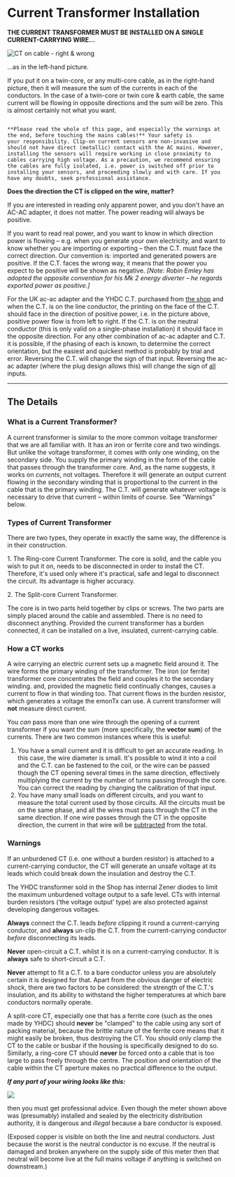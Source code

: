 # Current Transformer Installation

**THE CURRENT TRANSFORMER MUST BE INSTALLED ON A SINGLE CURRENT-CARRYING WIRE…**

![CT on cable - right & wrong](files/CT-on-cable.jpg)

…as in the left-hand picture.

If you put it on a twin-core, or any multi-core cable, as in the right-hand picture, then it will measure the sum of the currents in each of the conductors. In the case of a twin-core or twin core & earth cable, the same current will be flowing in opposite directions and the sum will be zero. This is almost certainly not what you want.

<!-----------------------------Warning----------------------------------------->

```{warning}

**Please read the whole of this page, and especially the warnings at the end, before touching the mains cables!** Your safety is your responsibility. Clip-on current sensors are non-invasive and should not have direct (metallic) contact with the AC mains. However, installing the sensors will require working in close proximity to cables carrying high voltage. As a precaution, we recommend ensuring the cables are fully isolated, i.e. power is switched off prior to installing your sensors, and proceeding slowly and with care. If you have any doubts, seek professional assistance.

```

<!-----------------------------/Warning---------------------------------------->

**Does the direction the CT is clipped on the wire, matter?**

If you are interested in reading only apparent power, and you don't have an AC-AC adapter, it does not matter. The power reading will always be positive.

If you want to read real power, and you want to know in which direction power is flowing – e.g. when you generate your own electricity, and want to know whether you are importing or exporting – then the C.T. must face the correct direction. Our convention is: imported and generated powers are positive. If the C.T. faces the wrong way, it means that the power you expect to be positive will be shown as negative.
_[Note: Robin Emley has adopted the opposite convention for his Mk 2 energy diverter – he regards _exported_ power as positive.]_

For the UK ac-ac adapter and the YHDC C.T. purchased from [the shop](https://shop.openenergymonitor.com/components/) and when the C.T. is on the line conductor, the printing on the face of the C.T. should face in the direction of positive power, i.e. in the picture above, positive power flow is from left to right. If the C.T. is on the neutral conductor (this is only valid on a single-phase installation) it should face in the opposite direction. For any other combination of ac-ac adapter and C.T. it is possible, if the phasing of each is known, to determine the correct orientation, but the easiest and quickest method is probably by trial and error. Reversing the C.T. will change the sign of that input. Reversing the ac-ac adapter (where the plug design allows this) will change the sign of <u>all</u> inputs.

---

## The Details

### What is a Current Transformer?

A current transformer is similar to the more common voltage transformer that we are all familiar with. It has an iron or ferrite core and two windings. But unlike the voltage transformer, it comes with only one winding, on the secondary side. You supply the primary winding in the form of the cable that passes through the transformer core. And, as the name suggests, it works on _currents_, not voltages. Therefore it will generate an output current flowing in the secondary winding that is proportional to the current in the cable that is the primary winding. The C.T. will generate whatever voltage is necessary to drive that current – within limits of course. See “Warnings” below.

### Types of Current Transformer

There are two types, they operate in exactly the same way, the difference is in their construction.

1\. The Ring-core Current Transformer.
The core is solid, and the cable you wish to put it on, needs to be disconnected in order to install the CT. Therefore, it's used only where it's practical, safe and legal to disconnect the circuit. Its advantage is higher accuracy.

2\. The Split-core Current Transformer.

The core is in two parts held together by clips or screws. The two parts are simply placed around the cable and assembled. There is no need to disconnect anything. Provided the current transformer has a burden connected, it can be installed on a live, insulated, current-carrying cable.

### How a CT works

A wire carrying an electric current sets up a magnetic field around it. The wire forms the primary winding of the transformer. The iron (or ferrite) transformer core concentrates the field and couples it to the secondary winding. and, provided the magnetic field continually changes, causes a current to flow in that winding too. That current flows in the burden resistor, which generates a voltage the emonTx can use.
A current transformer will **not** measure direct current.

You _can_ pass more than one wire through the opening of a current transformer if you want the sum (more specifically, the **vector sum**) of the currents. There are two common instances where this is useful:

1.  You have a small current and it is difficult to get an accurate reading. In this case, the wire diameter is small. It's possible to wind it into a coil and the C.T. can be fastened to the coil, or the wire can be passed though the CT opening several times in the same direction, effectively multiplying the current by the number of turns passing through the core. You can correct the reading by changing the calibration of that input.
2.  You have many small loads on different circuits, and you want to measure the total current used by those circuits. All the circuits must be on the same phase, and all the wires must pass through the CT in the same direction. If one wire passes through the CT in the opposite direction, the current in that wire will be <u>subtracted</u> from the total.

### Warnings

If an unburdened CT (i.e. one without a burden resistor) is attached to a current-carrying conductor, the CT will generate an unsafe voltage at its leads which could break down the insulation and destroy the C.T.

The YHDC transformer sold in the Shop has internal Zener diodes to limit the maximum unburdened voltage output to a safe level. CTs with internal burden resistors (‘the voltage output’ type) are also protected against developing dangerous voltages.

**Always** connect the C.T. leads _before_ clipping it round a current-carrying conductor, and **always** un-clip the C.T. from the current-carrying conductor _before_ disconnecting its leads.

**Never** open-circuit a C.T. whilst it is on a current-carrying conductor. It is **always** safe to short-circuit a C.T.

**Never** attempt to fit a C.T. to a bare conductor unless you are absolutely certain it is designed for that. Apart from the obvious danger of electric shock, there are two factors to be considered: the strength of the C.T.'s insulation, and its ability to withstand the higher temperatures at which bare conductors normally operate.

A split-core CT, especially one that has a ferrite core (such as the ones made by YHDC) should **never** be "clamped" to the cable using any sort of packing material, because the brittle nature of the ferrite core means that it might easily be broken, thus destroying the CT. You should only clamp the CT to the cable or busbar if the housing is specifically designed to do so. Similarly, a ring-core CT should **never** be forced onto a cable that is too large to pass freely through the centre. The position and orientation of the cable within the CT aperture makes no practical difference to the output.

_**If any part of your wiring looks like this:**_

![](files/dangerous_meter_install.jpg)

then you must get professional advice. Even though the meter shown above was (presumably) installed and sealed by the electricity distribution authority, it is dangerous and _illegal_ because a bare conductor is exposed.

(Exposed copper is visible on both the line and neutral conductors. Just because the worst is the neutral conductor is no excuse. If the neutral is damaged and broken anywhere on the supply side of this meter then that neutral will become live at the full mains voltage if anything is switched on downstream.)
